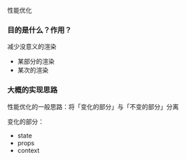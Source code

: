 性能优化

### 目的是什么？作用？

减少没意义的渲染

- 某部分的渲染
- 某次的渲染

### 大概的实现思路

性能优化的一般思路：将「变化的部分」与「不变的部分」分离

变化的部分：

- state
- props
- context
